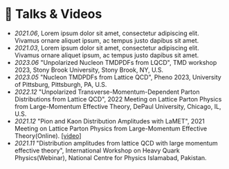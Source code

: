 # 💬 Talks & Videos
- *2021.06*, Lorem ipsum dolor sit amet, consectetur adipiscing elit. Vivamus ornare aliquet ipsum, ac tempus justo dapibus sit amet. 
- *2021.03*, Lorem ipsum dolor sit amet, consectetur adipiscing elit. Vivamus ornare aliquet ipsum, ac tempus justo dapibus sit amet.
- *2023.06* "Unpolarized Nucleon TMDPDFs from LQCD", TMD workshop 2023, Stony Brook University, Stony Brook, NY, U.S.
- *2023.05* "Nucleon TMDPDFs from Lattice QCD", Pheno 2023, University of Pittsburg, Pittsburgh, PA, U.S.
- *2022.12* "Unpolarized Transverse-Momentum-Dependent Parton Distributions from Lattice QCD", 2022 Meeting on Lattice Parton Physics from Large-Momentum Effective Theory, DePaul University, Chicago, IL, U.S.
- *2021.12* "Pion and Kaon Distribution Amplitudes with LaMET", 2021 Meeting on Lattice Parton Physics from Large-Momentum Effective Theory(Online). [\[video\]](https://www.bilibili.com/video/BV1DR4y1t7K5/?vd_source=b9d5f592c36b511171eecc182e29ea52)
- *2021.11* "Distribution amplitudes from lattice QCD with large momentum effective theory", International Workshop on Heavy Quark Physics(Webinar), National Centre for Physics Islamabad, Pakistan.
